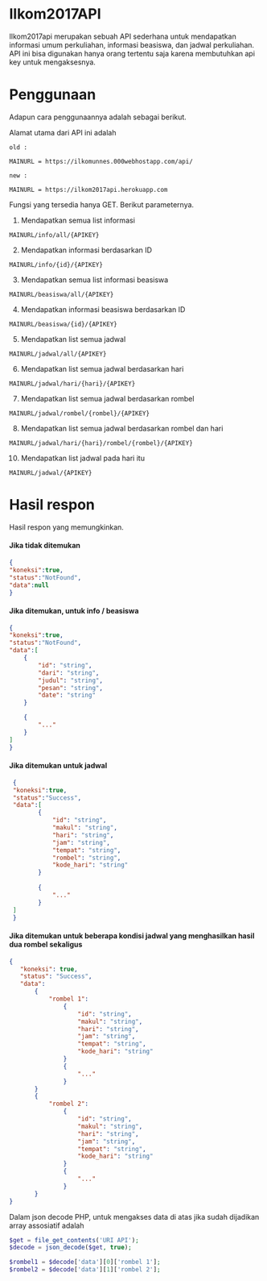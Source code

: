# Ilkom2017API
Ilkom2017api merupakan sebuah API sederhana untuk mendapatkan informasi umum perkuliahan, informasi beasiswa, dan jadwal perkuliahan.
API ini bisa digunakan hanya orang tertentu saja karena membutuhkan api key untuk mengaksesnya.

# Penggunaan
Adapun cara penggunaannya adalah sebagai berikut.

Alamat utama dari API ini adalah

```
old :

MAINURL = https://ilkomunnes.000webhostapp.com/api/

new :

MAINURL = https://ilkom2017api.herokuapp.com
```


Fungsi yang tersedia hanya GET. Berikut parameternya.


1. Mendapatkan semua list informasi

```
MAINURL/info/all/{APIKEY}
```

2. Mendapatkan informasi berdasarkan ID

```
MAINURL/info/{id}/{APIKEY}
```

3. Mendapatkan semua list informasi beasiswa

```
MAINURL/beasiswa/all/{APIKEY}
```

4. Mendapatkan informasi beasiswa berdasarkan ID


```
MAINURL/beasiswa/{id}/{APIKEY}
```

5. Mendapatkan list semua jadwal

```
MAINURL/jadwal/all/{APIKEY}
```

6. Mendapatkan list semua jadwal berdasarkan hari

```
MAINURL/jadwal/hari/{hari}/{APIKEY}
```

7. Mendapatkan list semua jadwal berdasarkan rombel

```
MAINURL/jadwal/rombel/{rombel}/{APIKEY}
```

8. Mendapatkan list semua jadwal berdasarkan rombel dan hari

```
MAINURL/jadwal/hari/{hari}/rombel/{rombel}/{APIKEY}
```

10. Mendapatkan list jadwal pada hari itu

```
MAINURL/jadwal/{APIKEY}
```


# Hasil respon
Hasil respon yang memungkinkan.


#### Jika tidak ditemukan

```json
{
"koneksi":true,
"status":"NotFound",
"data":null
}
```

#### Jika ditemukan, untuk info / beasiswa

```json
{
"koneksi":true,
"status":"NotFound",
"data":[
	{
		"id": "string",
		"dari": "string",
		"judul": "string",
		"pesan": "string",
		"date": "string"
	}

	{
		"..."
	}
]
}
```


#### Jika ditemukan untuk jadwal

```json
 {
 "koneksi":true,
 "status":"Success",
 "data":[
        {
            "id": "string",
            "makul": "string",
            "hari": "string",
            "jam": "string",
            "tempat": "string",
            "rombel": "string",
            "kode_hari": "string"
        }
 
        {
            "..."
        }
 ]
 }
 ```


#### Jika ditemukan untuk beberapa kondisi jadwal yang menghasilkan hasil dua rombel sekaligus

 ```json
 {
 	"koneksi": true,
 	"status": "Success",
 	"data":
 		{
 			"rombel 1":
 				{
 					"id": "string",
 					"makul": "string",
 					"hari": "string",
 					"jam": "string",
 					"tempat": "string",
 					"kode_hari": "string"
 				}
 				{
 					"..."
 				}
 		}
 		{
 			"rombel 2":
 				{
 					"id": "string",
 					"makul": "string",
 					"hari": "string",
 					"jam": "string",
 					"tempat": "string",
 					"kode_hari": "string"
 				}
 				{
 					"..."
 				}
 		}
 }
 ```


Dalam json decode PHP, untuk mengakses data di atas jika sudah dijadikan array assosiatif adalah 

 ```php
$get = file_get_contents('URI API');
$decode = json_decode($get, true);

$rombel1 = $decode['data'][0]['rombel 1'];
$rombel2 = $decode['data'][1]['rombel 2'];
```
